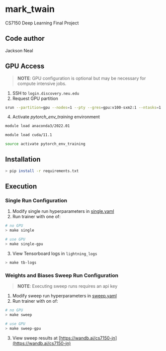 # mark_twain

CS7150 Deep Learning Final Project

Code author
------------
Jackson Neal

GPU Access
------------
> __NOTE__: GPU configuration is optional but may be necessary for compute intensive jobs.

1. SSH to `login.discovery.neu.edu`
2. Request GPU partition
```bash
srun --partition=gpu --nodes=1 --pty --gres=gpu:v100-sxm2:1 --ntasks=1 --mem=4GB --time=08:00:00 /bin/bash
```
4. Activate *pytorch_env_training* environment
```bash
module load anaconda3/2022.01
```
```bash
module load cuda/11.1
```
```bash
source activate pytorch_env_training
````

Installation
------------

```bash
> pip install -r requirements.txt
```

Execution
------------

### Single Run Configuration

1. Modify single run hyperparameters in [single.yaml](single.yaml)
2. Run trainer with one of:

```bash
# no GPU
> make single

# use GPU
> make single-gpu
```

3. View Tensorboard logs in `lightning_logs`

```bash
> make tb-logs
```

### Weights and Biases Sweep Run Configuration

> __NOTE__: Executing sweep runs requires an api key

1. Modify sweep run hyperparameters in [sweep.yaml](sweep.yaml)
2. Run trainer with on of:

```bash
# no GPU
> make sweep

# use GPU
> make sweep-gpu
```

3. View sweep results at [https://wandb.ai/cs7150-jn](https://wandb.ai/cs7150-jn)
